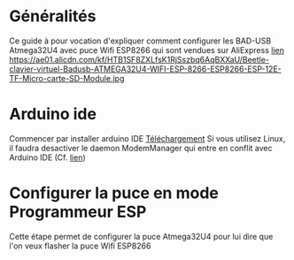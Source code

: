 # Généralités
Ce guide à pour vocation d'expliquer comment configurer les BAD-USB Atmega32U4 avec puce Wifi ESP8266 qui sont vendues sur AliExpress [lien](https://fr.aliexpress.com/item/32946940424.html)
https://ae01.alicdn.com/kf/HTB1SF8ZXLfsK1RjSszbq6AqBXXaU/Beetle-clavier-virtuel-Badusb-ATMEGA32U4-WIFI-ESP-8266-ESP8266-ESP-12E-TF-Micro-carte-SD-Module.jpg

# Arduino ide
Commencer par installer arduino IDE [Téléchargement](https://www.arduino.cc/en/main/software)
Si vous utilisez Linux, il faudra desactiver le daemon ModemManager qui entre en conflit avec Arduino IDE (Cf. [lien](https://forum.sparkfun.com/viewtopic.php?t=46710))

# Configurer la puce en mode Programmeur ESP
Cette étape permet de configurer la puce Atmega32U4 pour lui dire que l'on veux flasher la puce Wifi ESP8266
